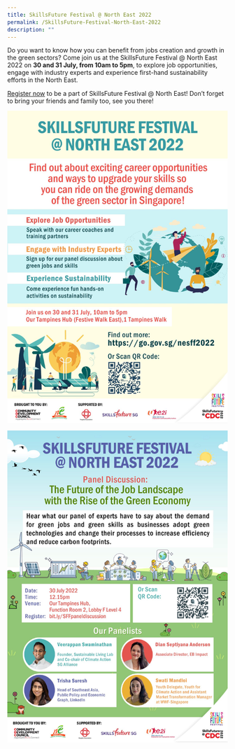 ```yaml
---
title: SkillsFuture Festival @ North East 2022
permalink: /SkillsFuture-Festival-North-East-2022
description: ""
---
```

Do you want to know how you can benefit from jobs creation and growth in the green sectors? Come join us at the SkillsFuture Festival @ North East 2022 on **30 and 31 July, from 10am to 5pm**, to explore job opportunities, engage with industry experts and experience first-hand sustainability efforts in the North East.

[Register now](https://form.gov.sg/#!/62b458c2f30d8d00133f8451) to be a part of SkillsFuture Festival @ North East! Don’t forget to bring your friends and family too, see you there!

![](/images/SkillsFuture%20Festival%20@%20North%20East%202022.jpg)

![](/images/SkillsFuture%20Festival%20@%20North%20East%202022%20-%20Panel%20Discussion.jpg)